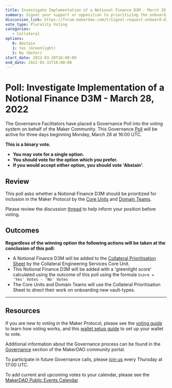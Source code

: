 ```yaml
---
title: Investigate Implementation of a Notional Finance D3M - March 28, 2022
summary: Signal your support or opposition to prioritizing the onboarding of a Notional Finance D3M (DAI Direct Deposit Module).
discussion_link: https://forum.makerdao.com/t/signal-request-onboard-d3m-for-notional-finance/13782
vote_type: Plurality Voting
categories:
   - Collateral
options:
   0: Abstain
   1: Yes (Greenlight)
   2: No (Defer)
start_date: 2022-03-28T16:00:00
end_date: 2022-03-31T16:00:00
---
```

# Poll: Investigate Implementation of a Notional Finance D3M - March 28, 2022

The Governance Facilitators have placed a Governance Poll into the voting system on behalf of the Maker Community. This Governance [Poll](https://community-development.makerdao.com/en/learn/governance/on-chain-gov) will be active for three days beginning Monday, March 28 at 16:00 UTC.

**This is a binary vote.** 
- **You may vote for a single option.** 
- **You should vote for the option which you prefer.**
- **If you would accept either option, you should vote 'Abstain'.**

## Review

This poll asks whether a Notional Finance D3M should be prioritized for inclusion in the Maker Protocol by the [Core Units](https://mips.makerdao.com/mips/details/MIP38#mip38c2-core-unit-state) and [Domain Teams](https://mips.makerdao.com/mips/details/MIP7#mip7c2-the-current-domain-roles-list). 

Please review the discussion [thread](https://forum.makerdao.com/t/signal-request-onboard-d3m-for-notional-finance/13782) to help inform your position before voting.

## Outcomes

**Regardless of the winning option the following actions will be taken at the conclusion of this poll:**
* A Notional Finance D3M will be added to the [Collateral Prioritisation Sheet](https://docs.google.com/spreadsheets/d/1IX9e2fyfz7djtDMKn5gMyGsyFxHoY75GncMbAjnSXrM/edit#gid=0) by the Collateral Engineering Services Core Unit. 
* This Notional Finance D3M will be added with a 'greenlight score' calculated using the outcome of this poll using the formula `Score = 'Yes' Votes - 'No' Votes`
* The Core Units and Domain Teams will use the Collateral Prioritisation Sheet to direct their work on onboarding new vault-types.

---

## Resources

If you are new to voting in the Maker Protocol, please see the [voting guide](https://community-development.makerdao.com/en/learn/governance/how-voting-works/) to learn how voting works, and this [wallet setup guide](https://community-development.makerdao.com/en/learn/governance/voting-setup/) to set up your wallet to vote.

Additional information about the Governance process can be found in the [Governance](https://community-development.makerdao.com/en/learn/governance) section of the MakerDAO community portal.

To participate in future Governance calls, please [join us](https://github.com/makerdao/community/tree/master/governance/governance-and-risk-meetings) every Thursday at 17:00 UTC.

To add current and upcoming votes to your calendar, please see the [MakerDAO Public Events Calendar](https://calendar.google.com/calendar/embed?src=makerdao.com_3efhm2ghipksegl009ktniomdk%40group.calendar.google.com&ctz=UTC&mode=week&showCalendars=0&showPrint=0).
